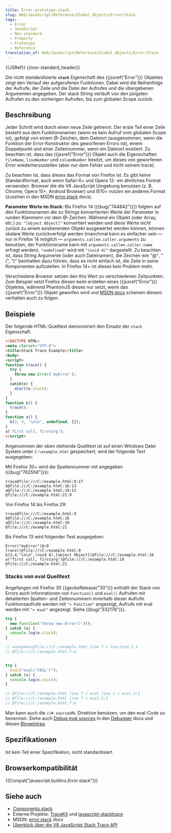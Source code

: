 ```yaml
---
title: Error.prototype.stack
slug: Web/JavaScript/Reference/Global_Objects/Error/Stack
tags:
  - Error
  - JavaScript
  - Non-standard
  - Property
  - Prototype
  - Reference
translation_of: Web/JavaScript/Reference/Global_Objects/Error/Stack
---
```

{{JSRef}} {{non-standard_header}}

Die nicht standardisierte **`stack`** Eigenschaft des {{jsxref("Error")}} Objektes zeigt den Verlauf der aufgerufenen Funktionen. Dabei wird die Reihenfolge der Aufrufe, der Zeile und die Datei der Aufrufes und die übergebenen Argumenten angegeben. Der stack String verläuft von den jüngsten Aufrufen zu den vorherigen Aufrufen, bis zum globalen Scope zurück.

## Beschreibung

Jeder Schritt wird durch einen neue Zeile getrennt. Der erste Teil einer Zeile besteht aus dem Funktionsnamen (wenn es kein Aufruf vom globalen Scope ist), gefolgt von einem @-Zeichen, dem Dateiort (ausgenommen, wenn die Funktion der Error-Konstruktor des geworfenen Errors ist), einem Doppelpunkt und einer Zeilennummer, wenn ein Dateiort existiert. Zu beachten ist, dass das {{jsxref("Error")}} Objekt auch die Eigenschaften `fileName`, `lineNumber` und `columnNumber` besitzt, um dieses von geworfenen Error wiederherzustellen (aber nur dem Fehler und nicht seinem trace).

Zu beachten ist, dass dieses das Format von Firefox ist. Es gibt keine Standardformat, auch wenn Safari 6+ und Opera 12- ein ähnliches Format verwenden. Browser die die V8 JavaScript Umgebung benutzen (z. B. Chrome, Opera 15+, Android Browser) und IE10+ nutzen ein anderes Format (zusehen in den MSDN [error.stack](http://msdn.microsoft.com/en-us/library/windows/apps/hh699850.aspx) docs).

**Parameter Werte im Stack:** Bis Firefox 14 ({{bug("744842")}}) folgten auf den Funktionsnamen die zu Strings konvertierten Werte der Parameter in runden Klammern vor dem @-Zeichen. Während ein Objekt (oder Array, etc.) zu` "[object Object]"` konvertiert werden und diese Werte nicht zurück zu einem existierenden Objekt ausgewertet werden können, können skalare Werte zurückverfolgt werden (manchmal kann es einfacher sein — nur in Firefox 14 möglich — `arguments.callee.caller.arguments` zu benutzen, der Funktionsname kann mit `arguments.callee.caller.name` erfragt werden). `"undefined"` wird mit `"(void 0)"` dargestellt. Zu beachten ist, dass String Argumente (oder auch Dateinamen), die Zeichen wie "@", "(", ")" beinhalten dazu führen, dass es nicht einfach ist, die Zeile in seine Komponenten aufzuteilen. In Firefox 14+ ist dieses kein Problem mehr.

Verschiedene Browser setzen den this Wert zu verschiedenen Zeitpunkten. Zum Beispiel setzt Firefox diesen beim erstellen eines {{jsxref("Error")}} Objektes, während PhantomJS dieses nur setzt, wenn das {{jsxref("Error")}} Objekt geworfen wird und [MSDN docs](http://msdn.microsoft.com/en-us/library/windows/apps/hh699850.aspx) scheinen diesem verhalten auch zu folgen.

## Beispiele

Der folgende HTML-Quelltext demonstriert den Einsatz der `stack` Eigenschaft.

```html
<!DOCTYPE HTML>
<meta charset="UTF-8">
<title>Stack Trace Example</title>
<body>
<script>
function trace() {
  try {
    throw new Error('myError');
  }
  catch(e) {
    alert(e.stack);
  }
}
function b() {
  trace();
}
function a() {
  b(3, 4, '\n\n', undefined, {});
}
a('first call, firstarg');
</script>
```

Angenommen der oben stehende Quelltext ist auf einen Windows Datei System unter `C:\example.html` gespeichert, wird der folgende Text ausgegeben:

Mit Firefox 30+ wird die Spaltennummer mit angegeben ({{bug("762556")}}):

    trace@file:///C:/example.html:9:17
    b@file:///C:/example.html:16:13
    a@file:///C:/example.html:19:13
    @file:///C:/example.html:21:9

Von Firefox 14 bis Firefox 29:

    trace@file:///C:/example.html:9
    b@file:///C:/example.html:16
    a@file:///C:/example.html:19
    @file:///C:/example.html:21

Bis Firefox 13 wird folgender Text ausgegeben:

    Error("myError")@:0
    trace()@file:///C:/example.html:9
    b(3,4,"\n\n",(void 0),[object Object])@file:///C:/example.html:16
    a("first call, firstarg")@file:///C:/example.html:19
    @file:///C:/example.html:21

### Stacks von eval Quelltext

Angefangen mit Firefox 30 {{geckoRelease("30")}} enthällt der Stack von Errors auch Informationen von `Function()` und `eval()` Aufrufen mit detailierten Spalten- und Zeilennummern innerhalb dieser Aufrufe. Funktionsaufrufe werden mit `"> Function"` angezeigt, Aufrufe mit eval werden mit `"> eval"` angezeigt. Siehe {{bug("332176")}}.

```js
try {
  new Function('throw new Error()')();
} catch (e) {
  console.log(e.stack);
}

// anonymous@file:///C:/example.html line 7 > Function:1:1
// @file:///C:/example.html:7:6


try {
  eval("eval('FAIL')");
} catch (x) {
  console.log(x.stack);
}

// @file:///C:/example.html line 7 > eval line 1 > eval:1:1
// @file:///C:/example.html line 7 > eval:1:1
// @file:///C:/example.html:7:6
```

Man kann auch die `//# sourceURL` Direktive benutzen, um den eval-Code zu benennen. Siehe auch [Debug eval sources](/de/docs/Tools/Debugger/How_to/Debug_eval_sources) in den [Debugger](/de/docs/Tools/Debugger) docs und diesen [Blogeintrag](http://fitzgeraldnick.com/weblog/59/).

## Spezifikationen

Ist kein Teil einer Spezifikation, nicht standardisiert.

## Browserkompatibilität

{{Compat("javascript.builtins.Error.stack")}}

## Siehe auch

- [Components.stack](/de/docs/Components.stack)
- Externe Projekte: [TraceKit](https://github.com/csnover/TraceKit/) und [javascript-stacktrace](https://github.com/eriwen/javascript-stacktrace)
- MSDN: [error.stack](http://msdn.microsoft.com/en-us/library/windows/apps/hh699850.aspx) docs
- [Überblick über die V8 JavaScript Stack Trace API](https://github.com/v8/v8/wiki/Stack%20Trace%20API)
